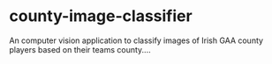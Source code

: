 # county-image-classifier
An computer vision application to classify images of Irish GAA county players based on their teams county....

